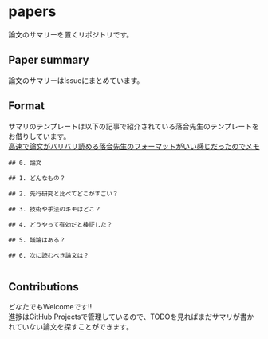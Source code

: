 # papers

論文のサマリーを置くリポジトリです。  

## Paper summary
論文のサマリーはIssueにまとめています。  



## Format
サマリのテンプレートは以下の記事で紹介されている落合先生のテンプレートをお借りしています。  
[高速で論文がバリバリ読める落合先生のフォーマットがいい感じだったのでメモ](http://lafrenze.hatenablog.com/entry/2015/08/04/120205)

```
## 0. 論文

## 1. どんなもの？

## 2. 先行研究と比べてどこがすごい？

## 3. 技術や手法のキモはどこ？

## 4. どうやって有効だと検証した？

## 5. 議論はある？

## 6. 次に読むべき論文は？


```

## Contributions
どなたでもWelcomeです!!  
進捗はGitHub Projectsで管理しているので、TODOを見ればまだサマリが書かれていない論文を探すことができます。
